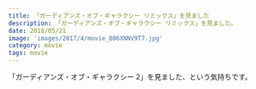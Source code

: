 ```yaml
---
title: 「ガーディアンズ・オブ・ギャラクシー リミックス」を見ました
description: 「ガーディアンズ・オブ・ギャラクシー リミックス」を見ました。
date: 2018/05/21
image: 'images/2017/4/movie_B06XNNV9T7.jpg'
category: movie
tags: movie
---
```


「ガーディアンズ・オブ・ギャラクシー 2」を見ました、という気持ちです。
